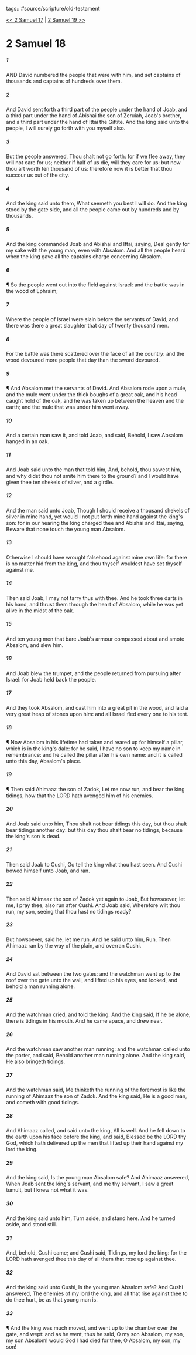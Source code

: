 tags:: #source/scripture/old-testament

[<< 2 Samuel 17](/old-testament/10_2_Samuel/2_Samuel_17.md) | [2 Samuel 19 >>](/old-testament/10_2_Samuel/2_Samuel_19.md)

# 2 Samuel 18

##### 1

AND David numbered the people that were with him, and set captains of thousands and captains of hundreds over them.

##### 2

And David sent forth a third part of the people under the hand of Joab, and a third part under the hand of Abishai the son of Zeruiah, Joab's brother, and a third part under the hand of Ittai the Gittite. And the king said unto the people, I will surely go forth with you myself also.

##### 3

But the people answered, Thou shalt not go forth: for if we flee away, they will not care for us; neither if half of us die, will they care for us: but now thou art worth ten thousand of us: therefore now it is better that thou succour us out of the city.

##### 4

And the king said unto them, What seemeth you best I will do. And the king stood by the gate side, and all the people came out by hundreds and by thousands.

##### 5

And the king commanded Joab and Abishai and Ittai, saying, Deal gently for my sake with the young man, even with Absalom. And all the people heard when the king gave all the captains charge concerning Absalom.

##### 6

¶ So the people went out into the field against Israel: and the battle was in the wood of Ephraim;

##### 7

Where the people of Israel were slain before the servants of David, and there was there a great slaughter that day of twenty thousand men.

##### 8

For the battle was there scattered over the face of all the country: and the wood devoured more people that day than the sword devoured.

##### 9

¶ And Absalom met the servants of David. And Absalom rode upon a mule, and the mule went under the thick boughs of a great oak, and his head caught hold of the oak, and he was taken up between the heaven and the earth; and the mule that was under him went away.

##### 10

And a certain man saw it, and told Joab, and said, Behold, I saw Absalom hanged in an oak.

##### 11

And Joab said unto the man that told him, And, behold, thou sawest him, and why didst thou not smite him there to the ground? and I would have given thee ten shekels of silver, and a girdle.

##### 12

And the man said unto Joab, Though I should receive a thousand shekels of silver in mine hand, yet would I not put forth mine hand against the king's son: for in our hearing the king charged thee and Abishai and Ittai, saying, Beware that none touch the young man Absalom.

##### 13

Otherwise I should have wrought falsehood against mine own life: for there is no matter hid from the king, and thou thyself wouldest have set thyself against me.

##### 14

Then said Joab, I may not tarry thus with thee. And he took three darts in his hand, and thrust them through the heart of Absalom, while he was yet alive in the midst of the oak.

##### 15

And ten young men that bare Joab's armour compassed about and smote Absalom, and slew him.

##### 16

And Joab blew the trumpet, and the people returned from pursuing after Israel: for Joab held back the people.

##### 17

And they took Absalom, and cast him into a great pit in the wood, and laid a very great heap of stones upon him: and all Israel fled every one to his tent.

##### 18

¶ Now Absalom in his lifetime had taken and reared up for himself a pillar, which is in the king's dale: for he said, I have no son to keep my name in remembrance: and he called the pillar after his own name: and it is called unto this day, Absalom's place.

##### 19

¶ Then said Ahimaaz the son of Zadok, Let me now run, and bear the king tidings, how that the LORD hath avenged him of his enemies.

##### 20

And Joab said unto him, Thou shalt not bear tidings this day, but thou shalt bear tidings another day: but this day thou shalt bear no tidings, because the king's son is dead.

##### 21

Then said Joab to Cushi, Go tell the king what thou hast seen. And Cushi bowed himself unto Joab, and ran.

##### 22

Then said Ahimaaz the son of Zadok yet again to Joab, But howsoever, let me, I pray thee, also run after Cushi. And Joab said, Wherefore wilt thou run, my son, seeing that thou hast no tidings ready?

##### 23

But howsoever, said he, let me run. And he said unto him, Run. Then Ahimaaz ran by the way of the plain, and overran Cushi.

##### 24

And David sat between the two gates: and the watchman went up to the roof over the gate unto the wall, and lifted up his eyes, and looked, and behold a man running alone.

##### 25

And the watchman cried, and told the king. And the king said, If he be alone, there is tidings in his mouth. And he came apace, and drew near.

##### 26

And the watchman saw another man running: and the watchman called unto the porter, and said, Behold another man running alone. And the king said, He also bringeth tidings.

##### 27

And the watchman said, Me thinketh the running of the foremost is like the running of Ahimaaz the son of Zadok. And the king said, He is a good man, and cometh with good tidings.

##### 28

And Ahimaaz called, and said unto the king, All is well. And he fell down to the earth upon his face before the king, and said, Blessed be the LORD thy God, which hath delivered up the men that lifted up their hand against my lord the king.

##### 29

And the king said, Is the young man Absalom safe? And Ahimaaz answered, When Joab sent the king's servant, and me thy servant, I saw a great tumult, but I knew not what it was.

##### 30

And the king said unto him, Turn aside, and stand here. And he turned aside, and stood still.

##### 31

And, behold, Cushi came; and Cushi said, Tidings, my lord the king: for the LORD hath avenged thee this day of all them that rose up against thee.

##### 32

And the king said unto Cushi, Is the young man Absalom safe? And Cushi answered, The enemies of my lord the king, and all that rise against thee to do thee hurt, be as that young man is.

##### 33

¶ And the king was much moved, and went up to the chamber over the gate, and wept: and as he went, thus he said, O my son Absalom, my son, my son Absalom! would God I had died for thee, O Absalom, my son, my son!

